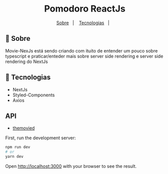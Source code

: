 <h1 align="center">Pomodoro ReactJs</h1>

<p align="center">
  <a href="#-sobre">Sobre</a>&nbsp;&nbsp;&nbsp;|&nbsp;&nbsp;&nbsp;
  <a href="#-tecnologias">Tecnologias</a>&nbsp;&nbsp;&nbsp;|&nbsp;&nbsp;&nbsp;
</p>

## 📖 Sobre
Movie-NexJs está sendo criando com ituito de entender um pouco sobre typescript e praticar/enteder mais sobre server side rendering e server side rendering do NextJs

## 🚀 Tecnologias
* NextJs
* Styled-Components
* Axios

## API
* [themovied](https://www.themoviedb.org/)


First, run the development server:

```bash
npm run dev
# or
yarn dev
```

Open [http://localhost:3000](http://localhost:3000) with your browser to see the result.
